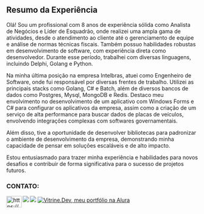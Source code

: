   
## Resumo da Experiência
Olá! Sou um profissional com 8 anos de experiência sólida como Analista de Negócios e Líder de Esquadrão, onde realizei uma ampla gama de atividades, desde o atendimento ao cliente até o gerenciamento de equipe e análise de normas técnicas fiscais. Também possuo habilidades robustas em desenvolvimento de software, com experiência direta como desenvolvedor. Durante esse período, trabalhei com diversas linguagens, incluindo Delphi, Golang e Python.

Na minha última posição na empresa Intelbras, atuei como Engenheiro de Software, onde fui responsável por diversas frentes de trabalho. Utilizei as principais stacks como Golang, C# e Batch, além de diversos bancos de dados como Postgres, Mysql, MongoDB e Redis. Destaco meu envolvimento no desenvolvimento de um aplicativo com Windows Forms e C# para configurar os aplicativos da empresa, assim como a criação de um serviço de alta performance para buscar dados de placas de veículos, envolvendo integrações complexas com softwares governamentais.

Além disso, tive a oportunidade de desenvolver bibliotecas para padronizar o ambiente de desenvolvimento da empresa, demonstrando minha capacidade de pensar em soluções escaláveis e de alto impacto.

Estou entusiasmado para trazer minha experiência e habilidades para novos desafios e contribuir de forma significativa para o sucesso de projetos futuros.




<div>
    <div>
    <h3 align="left">CONTATO:</h3>
    <p align="left">
        <a href="https://www.linkedin.com/in/dev-anderson-silva/" target="blank"><img align="left" src="https://raw.githubusercontent.com/rahuldkjain/github-profile-readme-generator/master/src/images/icons/Social/linked-in-alt.svg"                     alt="https://www.linkedin.com/in/anderson-silva-7591b1102/" height="30" width="40" /></a>
        <a href="mailto:adersoosilvaa@gmail.com" target="blank"><img align="left" src="https://img.shields.io/badge/Gmail-D14836?style=for-the-badge&logo=gmail&logoColor=white" /></a>
        <a href="https://wa.me/5545988261784" target="blank"><img src="https://img.shields.io/badge/WhatsApp-25D366?style=for-the-badge&logo=whatsapp&logoColor=white"></a>
           <a href="https://cursos.alura.com.br/vitrinedev/adersoosilvaa" target="_blank"><img src="https://img.shields.io/badge/vitrine.dev-07283F?style=for-the-badge" alt="Vitrine.Dev, meu portfólio na Alura"></a>
    </p>
</div> 
   
